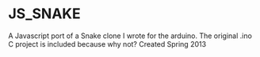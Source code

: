 # JS_SNAKE
A Javascript port of a Snake clone I wrote for the arduino.
The original .ino C project is included because why not?
Created Spring 2013